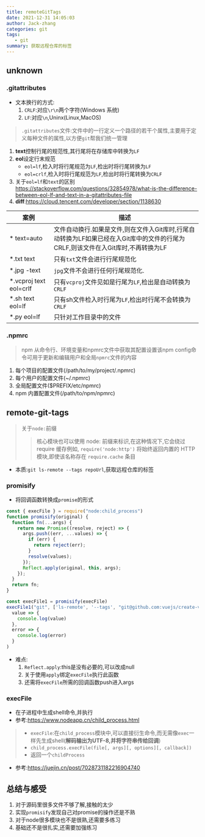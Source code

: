 ```yaml
---
title: remoteGitTags
date: 2021-12-31 14:05:03
author: Jack-zhang
categories: git
tags:
   - git
summary: 获取远程仓库的标签
---
```


## unknown

### .gitattributes

* 文本换行的方式:
  1. `CRLF`:对应`\r\n`两个字符(Windows 系统)
  2. `LF`:对应`\n`,Uninx(Linux,MacOS)

> `.gitattributes`文件:文件中的一行定义一个路径的若干个属性,主要用于定义每种文件的属性,以方便`git`帮我们统一管理

1. **text**控制行尾的规范性,其行尾将在存储库中转换为`LF`
2. **eol**设定行末规范
   * `eol=lf`,检入时将行尾规范为`LF`,检出时将行尾转换为`LF`
   * `eol=crlf`,检入时将行尾规范为`LF`,检出时将行尾转换为`CRLF`
3. 关于`eol=lf`和`text`的区别<https://stackoverflow.com/questions/32854978/what-is-the-difference-between-eol-lf-and-text-in-a-gitattributes-file>
4. **diff**:<https://cloud.tencent.com/developer/section/1138630>

| 案例                    | 描述                                                                                                                             |
| ----------------------- | -------------------------------------------------------------------------------------------------------------------------------- |
| \*  text=auto           | 文件自动换行.如果是文件,则在文件入Git库时,行尾自动转换为LF如果已经在入Git库中的文件的行尾为CRLF,则该文件在入Git库时,不再转换为LF |
| *.txt  text             | 只有`txt`文件会进行行尾规范化                                                                                                    |
| *.jpg  -text            | `jpg`文件不会进行任何行尾规范化.                                                                                                 |
| *.vcproj  text eol=crlf | 只有`vcproj`文件见如是行尾为`LF`,检出是自动转换为`CRLF`                                                                          |
| *.sh  text eol=lf       | 只有sh文件检入时行尾为`LF`,检出时行尾不会转换为`CRLF`                                                                            |
| *.py  eol=lf            | 只针对工作目录中的文件                                                                                                           |

### .npmrc

>npm 从命令行、环境变量和npmrc文件中获取其配置设置该npm config命令可用于更新和编辑用户和全局`npmrc`文件的内容

1. 每个项目的配置文件(/path/to/my/project/.npmrc)
2. 每个用户的配置文件(~/.npmrc)
3. 全局配置文件($PREFIX/etc/npmrc)
4. npm 内置配置文件(/path/to/npm/npmrc)

## remote-git-tags

>关于`node:`前缀
>>核心模块也可以使用 node: 前缀来标识,在这种情况下,它会绕过 require 缓存例如, `require('node:http')` 将始终返回内置的 HTTP 模块,即使该名称存在 `require.cache` 条目

* 本质:`git ls-remote --tags repoUrl`,获取远程仓库的标签

### promisify

* 将回调函数转换成`promise`的形式

```js
const { execFile } = require("node:child_process")
function promisify(original) {
  function fn(...args) {
    return new Promise((resolve, reject) => {
      args.push((err, ...values) => {
        if (err) {
          return reject(err);
        }
        resolve(values);
      });
      Reflect.apply(original, this, args);
    });
  }
  return fn;
}

const execFile1 = promisify(execFile)
execFile1("git", ['ls-remote', '--tags', "git@github.com:vuejs/create-vue.git"]).then(
  value => {
    console.log(value)
  },
  error => {
    console.log(error)
  }
)
```

* 难点:
  1. `Reflect.apply`:this是没有必要的,可以改成null
  2. 关于使用`apply`绑定`execFile`执行此函数
  3. 还需将`execFile`所需的回调函数push进入args

### execFile

* 在子进程中生成shell命令,并执行
* 参考:<https://www.nodeapp.cn/child_process.html>

>* `execFile`:在`child_process`模块中,可以直接衍生命令,而无需像`exec`一样先生成shell(**解码输出为UTF-8,并将字符串传给回调**)
>* `child_process.execFile(file[, args][, options][, callback])`
>* 返回一个`childProcess`

* 参考:<https://juejin.cn/post/7028731182216904740>

## 总结与感受

1. 对于源码里很多文件不够了解,接触的太少
2. 实现`promisify`发现自己对promise的操作还是不熟
3. 对于node很多模块也不是很熟,还需要多练习
4. 基础还不是很扎实,还需要加强练习

